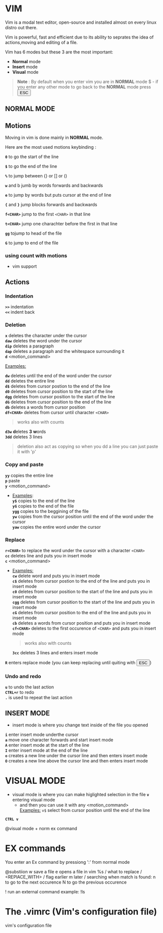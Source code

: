 # VIM

Vim is a modal text editor, open-source and installed almost on every linux distro out there.

Vim is powerful, fast and efficient due to its ability to seprates the idea of actions,moving and editing of a file.

Vim has 6 modes but these 3 are the most important:

- **Normal** mode
- **Insert** mode 
- **Visual** mode

> **Note** : By default when you enter vim you are in **NORMAL** mode
>$ -  if you enter any other mode to go back to the **NORMAL** mode press <button>ESC</button>

## NORMAL MODE
## Motions
Moving in vim is done mainly in **NORMAL** mode.  

Here are the most used motions keybinding :   

**`0`** to go the start of the line  

**`$`** to go the end of the line  

**`%`** to jump between {} or [] or ()   

**`w`** and b jumb by words forwards and backwards  

**`e`** to jump by words but puts cursor at the end of line  

**`{`** and **`}`** jump blocks forwards and backwards  

**`f<CHAR>`** jump to the first `<CHAR>` in that line 

**`t<CHAR>`** jump one charachter before the first <CHAR> in that line   

**`gg`** tojump to head of the file

**`G`** to jump to end of the file
### using count with motions
- vim support

## Actions
### Indentation
**`>>`** indentation  
**`<<`** indent back

### Deletion
**`x`** deletes the character under the cursor  
**`daw`** deletes the word under the cursor  
**`dip`** deletes a paragraph  
**`dap`** deletes a paragraph and the whitespace surrounding it  
**`d`** <motion_command>  

<ins>Examples:</ins>  

**`dw`** deletes until the end of the word under the cursor  
**`dd`** deletes the entire line  
**`d$`** deletes from cursor postion to the end of the line  
**`d0`** deletes from cursor position to the start of the line  
**`dgg`** deletes from cursor position to the start of the line  
**`dG`** deletes from cursor position to the end of the line  
**`db`** deletes a words from cursor position  
**`df<CHAR>`** deletes from cursor until character `<CHAR>`  
>works also with counts  

**`d3w`** **d**eletes **3** **w**ords   
**`3dd`** deletes 3 lines	

> deletion also act as copying so when you dd a line you can just paste it with 'p'  

### Copy and paste
**`yy`** copies the entire line  
**`p`** paste  
**`y`** <motion_command>  
* <ins>Examples</ins>:   
	**`y$`** copies to the end of the line  
	**`yG`** copies to the end of the file  
	**`ygg`** copies to the beggining of the file  
	**`yw`** copies from the cursor position until the end of the word under the cursor  
	**`yaw`** copies the entire word under the cursor  

### Replace

**`r<CHAR>`** to replace the word under the cursor with a character `<CHAR>`   
**`cc`** deletes line and puts you in insert mode    
**`c`** <motion_command>
* <ins>Examples:</ins>   
	**`cw`** delete word and puts you in insert mode  
	**`c$`** deletes from cursor postion to the end of the line and puts you in insert mode  
	**`c0`** deletes from cursor position to the start of the line and puts you in insert mode  
	**`cgg`** deletes from cursor position to the start of the line and puts you in insert mode  
	**`cG`** deletes from cursor position to the end of the line and puts you in insert mode  
	**`cb`** deletes a words from cursor position and puts you in insert mode   
	**`cf<CHAR>`** deletes to the first occurence of `<CHAR>` and puts you in insert mode  
	
	>  works also with counts  

	**`3cc`** deletes 3 lines and enters insert mode

**`R`** enters replace mode (you can keep replacing until quiting with <button>ESC</button>)  

### Undo and redo
**`u`** to undo the last action  
**`CTRL+r`** to redo  
**`.`** is used to repeat the last action  
	

## INSERT MODE
* insert mode is where you change text inside of the file you opened

**`i`** enter insert mode underthe cursor    
**`a`** move one character forwards and start insert mode    
**`A`** enter insert mode at the start of the line  
**`I`** enter insert mode at the end of the line  
**`o`** creates a new line under the cursor line and then enters insert mode  
**`O`** creates a new line above  the cursor line and then enters insert mode


# VISUAL MODE
* visual mode is where you can make higlighted selection in the file 
**`v`** entering visual mode  
	* and then you can use it with any <motion_command>  
	<ins>Examples:</ins>
	`v$` select from cursor position until the end of the line
<motion command>

**`CTRL v`**  

@visual mode + norm ex command


# EX commands
You enter an Ex command by pressiong ':' from normal mode

@substiion
w save a file
e <FILENAME> opens a file in vim 
%s / what to replace / <REPlACE_WITH> / flag
earlier <INT>m 
later <INT>
/ searching
	when match is found:
		n to go to the next occurence
		N to go the previous occurence	

! run an external command
	example: !ls




# The .vimrc (Vim's configuration file)
vim's configuration file


